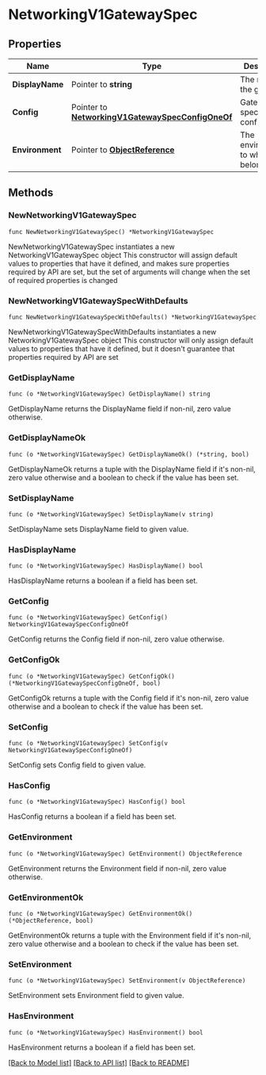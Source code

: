 # NetworkingV1GatewaySpec

## Properties

Name | Type | Description | Notes
------------ | ------------- | ------------- | -------------
**DisplayName** | Pointer to **string** | The name of the gateway. | [optional] 
**Config** | Pointer to [**NetworkingV1GatewaySpecConfigOneOf**](NetworkingV1GatewaySpecConfigOneOf.md) | Gateway type specific configuration. | [optional] 
**Environment** | Pointer to [**ObjectReference**](ObjectReference.md) | The environment to which this belongs. | [optional] 

## Methods

### NewNetworkingV1GatewaySpec

`func NewNetworkingV1GatewaySpec() *NetworkingV1GatewaySpec`

NewNetworkingV1GatewaySpec instantiates a new NetworkingV1GatewaySpec object
This constructor will assign default values to properties that have it defined,
and makes sure properties required by API are set, but the set of arguments
will change when the set of required properties is changed

### NewNetworkingV1GatewaySpecWithDefaults

`func NewNetworkingV1GatewaySpecWithDefaults() *NetworkingV1GatewaySpec`

NewNetworkingV1GatewaySpecWithDefaults instantiates a new NetworkingV1GatewaySpec object
This constructor will only assign default values to properties that have it defined,
but it doesn't guarantee that properties required by API are set

### GetDisplayName

`func (o *NetworkingV1GatewaySpec) GetDisplayName() string`

GetDisplayName returns the DisplayName field if non-nil, zero value otherwise.

### GetDisplayNameOk

`func (o *NetworkingV1GatewaySpec) GetDisplayNameOk() (*string, bool)`

GetDisplayNameOk returns a tuple with the DisplayName field if it's non-nil, zero value otherwise
and a boolean to check if the value has been set.

### SetDisplayName

`func (o *NetworkingV1GatewaySpec) SetDisplayName(v string)`

SetDisplayName sets DisplayName field to given value.

### HasDisplayName

`func (o *NetworkingV1GatewaySpec) HasDisplayName() bool`

HasDisplayName returns a boolean if a field has been set.

### GetConfig

`func (o *NetworkingV1GatewaySpec) GetConfig() NetworkingV1GatewaySpecConfigOneOf`

GetConfig returns the Config field if non-nil, zero value otherwise.

### GetConfigOk

`func (o *NetworkingV1GatewaySpec) GetConfigOk() (*NetworkingV1GatewaySpecConfigOneOf, bool)`

GetConfigOk returns a tuple with the Config field if it's non-nil, zero value otherwise
and a boolean to check if the value has been set.

### SetConfig

`func (o *NetworkingV1GatewaySpec) SetConfig(v NetworkingV1GatewaySpecConfigOneOf)`

SetConfig sets Config field to given value.

### HasConfig

`func (o *NetworkingV1GatewaySpec) HasConfig() bool`

HasConfig returns a boolean if a field has been set.

### GetEnvironment

`func (o *NetworkingV1GatewaySpec) GetEnvironment() ObjectReference`

GetEnvironment returns the Environment field if non-nil, zero value otherwise.

### GetEnvironmentOk

`func (o *NetworkingV1GatewaySpec) GetEnvironmentOk() (*ObjectReference, bool)`

GetEnvironmentOk returns a tuple with the Environment field if it's non-nil, zero value otherwise
and a boolean to check if the value has been set.

### SetEnvironment

`func (o *NetworkingV1GatewaySpec) SetEnvironment(v ObjectReference)`

SetEnvironment sets Environment field to given value.

### HasEnvironment

`func (o *NetworkingV1GatewaySpec) HasEnvironment() bool`

HasEnvironment returns a boolean if a field has been set.


[[Back to Model list]](../README.md#documentation-for-models) [[Back to API list]](../README.md#documentation-for-api-endpoints) [[Back to README]](../README.md)


